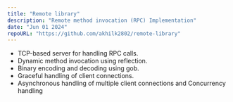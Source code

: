 ```yaml
---
title: "Remote library"
description: "Remote method invocation (RPC) Implementation"
date: "Jun 01 2024"
repoURL: "https://github.com/akhilk2802/remote-library"
---
```


- TCP-based server for handling RPC calls.
-  Dynamic method invocation using reflection.
-  Binary encoding and decoding using gob.
-  Graceful handling of client connections.
-  Asynchronous handling of multiple client connections and Concurrency handling